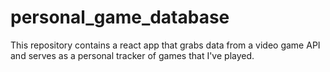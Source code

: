 # personal_game_database
This repository contains a react app that grabs data from a video game API and serves as a personal tracker of games that I've played.
